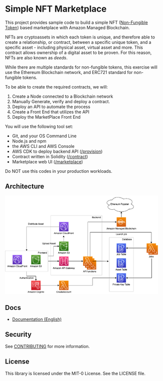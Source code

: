 # Simple NFT Marketplace

This project provides sample code to build a simple NFT
([Non-Fungible Token](https://aws.amazon.com/blockchain/nfts-explained/))
based marketplace with Amazon Managed Blockchain.

NFTs are cryptoassets in which each token is unique, and therefore able to create a relationship, or contract,
between a specific unique token, and a specific asset - including physical asset, virtual asset and more.
This contract allows ownership of a digital asset to be proven.  For this reason, NFTs are also known as *deeds*.

While there are multiple standards for non-fungible tokens, this exercise will use
the Ethereum Blockchain network, and ERC721 standard for non-fungible tokens.

To be able to create the required contracts, we will:
1. Create a Node connected to a Blockchain network
2. Manually Generate, verify and deploy a contract.
3. Deploy an API to automate the process
4. Create a Front End that utilizes the API
5. Deploy the MarketPlace Front End

You will use the following tool set:
- Git, and your OS Command Line
- Node.js and npm
- the AWS CLI and AWS Console
- AWS CDK to deploy backend API ([/provision](/provision))
- Contract written in Solidity ([/contract](/contract))
- Marketplace web UI ([/marketplace](/marketplace))

Do NOT use this codes in your production workloads.

## Architecture

![Architecture](/imgs/simple-nft-marketplace.png)

## Docs

- [Documentation (English)](/docs/en)

## Security

See [CONTRIBUTING](CONTRIBUTING.md#security-issue-notifications) for more information.

## License

This library is licensed under the MIT-0 License. See the LICENSE file.
